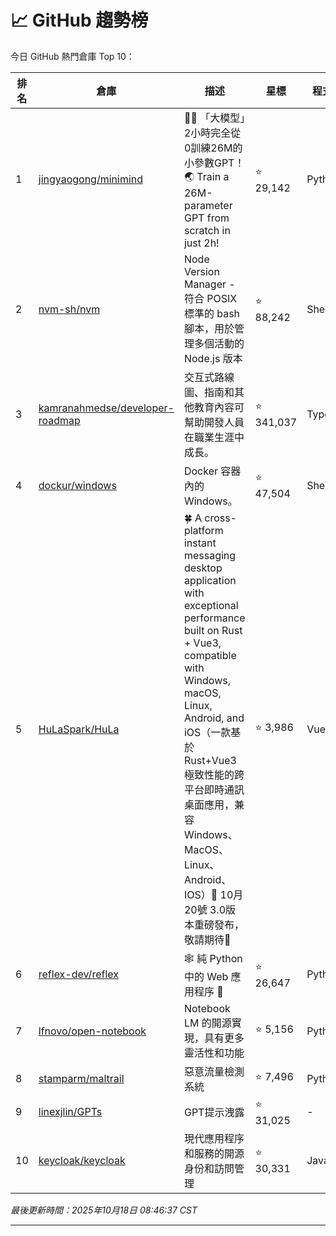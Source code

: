 # 📈 GitHub 趨勢榜

今日 GitHub 熱門倉庫 Top 10：

| 排名 | 倉庫 | 描述 | 星標 | 程式語言 |
|-----|------|------|------|----------|
| 1 | [jingyaogong/minimind](https://github.com/jingyaogong/minimind) | 🚀🚀 「大模型」2小時完全從0訓練26M的小參數GPT！ 🌏 Train a 26M-parameter GPT from scratch in just 2h! | ⭐ 29,142 | Python |
| 2 | [nvm-sh/nvm](https://github.com/nvm-sh/nvm) | Node Version Manager - 符合 POSIX 標準的 bash 腳本，用於管理多個活動的 Node.js 版本 | ⭐ 88,242 | Shell |
| 3 | [kamranahmedse/developer-roadmap](https://github.com/kamranahmedse/developer-roadmap) | 交互式路線圖、指南和其他教育內容可幫助開發人員在職業生涯中成長。 | ⭐ 341,037 | TypeScript |
| 4 | [dockur/windows](https://github.com/dockur/windows) | Docker 容器內的 Windows。 | ⭐ 47,504 | Shell |
| 5 | [HuLaSpark/HuLa](https://github.com/HuLaSpark/HuLa) | 🍀 A cross-platform instant messaging desktop application with exceptional performance built on Rust + Vue3, compatible with Windows, macOS, Linux, Android, and iOS（一款基於Rust+Vue3極致性能的跨平台即時通訊桌面應用，兼容Windows、MacOS、Linux、Android、IOS）🎉 10月20號 3.0版本重磅發布，敬請期待🎉 | ⭐ 3,986 | Vue |
| 6 | [reflex-dev/reflex](https://github.com/reflex-dev/reflex) | 🕸️ 純 Python 中的 Web 應用程序 🐍 | ⭐ 26,647 | Python |
| 7 | [lfnovo/open-notebook](https://github.com/lfnovo/open-notebook) | Notebook LM 的開源實現，具有更多靈活性和功能 | ⭐ 5,156 | Python |
| 8 | [stamparm/maltrail](https://github.com/stamparm/maltrail) | 惡意流量檢測系統 | ⭐ 7,496 | Python |
| 9 | [linexjlin/GPTs](https://github.com/linexjlin/GPTs) | GPT提示洩露 | ⭐ 31,025 | - |
| 10 | [keycloak/keycloak](https://github.com/keycloak/keycloak) | 現代應用程序和服務的開源身份和訪問管理 | ⭐ 30,331 | Java |

*最後更新時間：2025年10月18日 08:46:37 CST*

---

